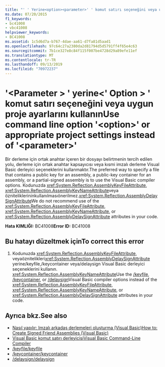 ```yaml
---
title: "' ' Yerine<option><parameter>' ' komut satırı seçeneğini veya uygun proje ayarlarını kullanın"
ms.date: 07/20/2015
f1_keywords:
- bc41008
- vbc41008
helpviewer_keywords:
- BC41008
ms.assetid: 1c5d6d7a-b767-4dae-aa61-d7fa81d5aad1
ms.openlocfilehash: 97c64c27a2380da2d81794d5d5791ff4f65e4c63
ms.sourcegitcommit: 7b1ce327e8c84f115f007be4728d29a89efe11ef
ms.translationtype: MT
ms.contentlocale: tr-TR
ms.lasthandoff: 09/13/2019
ms.locfileid: "70972237"
---
```

# <a name="use-command-line-option-option-or-appropriate-project-settings-instead-of-parameter"></a><span data-ttu-id="5db4a-102">'\<Parameter > ' yerine\<' Option > ' komut satırı seçeneğini veya uygun proje ayarlarını kullanın</span><span class="sxs-lookup"><span data-stu-id="5db4a-102">Use command line option '\<option>' or appropriate project settings instead of '\<parameter>'</span></span>
<span data-ttu-id="5db4a-103">Bir derleme için ortak anahtar içeren bir dosyayı belirtmenin tercih edilen yolu, derleme için ortak anahtar kapsayıcısı veya kısmi imzalı derleme Visual Basic derleyici seçeneklerini kullanmaktır.</span><span class="sxs-lookup"><span data-stu-id="5db4a-103">The preferred way to specify a file that contains a public key for an assembly, a public-key container for an assembly, or a partial-signed assembly is to use the Visual Basic compiler options.</span></span> <span data-ttu-id="5db4a-104">Kodunuzda <xref:System.Reflection.AssemblyKeyFileAttribute>, <xref:System.Reflection.AssemblyKeyNameAttribute>veya özniteliklerininkullanılmasıönerilmez.<xref:System.Reflection.AssemblyDelaySignAttribute></span><span class="sxs-lookup"><span data-stu-id="5db4a-104">We do not recommend use of the <xref:System.Reflection.AssemblyKeyFileAttribute>, <xref:System.Reflection.AssemblyKeyNameAttribute>, or <xref:System.Reflection.AssemblyDelaySignAttribute> attributes in your code.</span></span>  
  
 <span data-ttu-id="5db4a-105">**Hata KIMLIĞI:** BC41008</span><span class="sxs-lookup"><span data-stu-id="5db4a-105">**Error ID:** BC41008</span></span>  
  
## <a name="to-correct-this-error"></a><span data-ttu-id="5db4a-106">Bu hatayı düzeltmek için</span><span class="sxs-lookup"><span data-stu-id="5db4a-106">To correct this error</span></span>  
  
1. <span data-ttu-id="5db4a-107">Kodunuzda <xref:System.Reflection.AssemblyKeyFileAttribute>, [](../../visual-basic/reference/command-line-compiler/keyfile.md) [](../../visual-basic/reference/command-line-compiler/keycontainer.md) veyaöznitelikleri<xref:System.Reflection.AssemblyDelaySignAttribute> yerine/keyfile,/keycontainer veya/delaysign Visual Basic derleyici seçeneklerini kullanın. [](../../visual-basic/reference/command-line-compiler/delaysign.md) <xref:System.Reflection.AssemblyKeyNameAttribute></span><span class="sxs-lookup"><span data-stu-id="5db4a-107">Use the [/keyfile](../../visual-basic/reference/command-line-compiler/keyfile.md), [/keycontainer](../../visual-basic/reference/command-line-compiler/keycontainer.md), or [/delaysign](../../visual-basic/reference/command-line-compiler/delaysign.md)Visual Basic compiler options instead of the <xref:System.Reflection.AssemblyKeyFileAttribute>, <xref:System.Reflection.AssemblyKeyNameAttribute>, or <xref:System.Reflection.AssemblyDelaySignAttribute> attributes in your code.</span></span>  
  
## <a name="see-also"></a><span data-ttu-id="5db4a-108">Ayrıca bkz.</span><span class="sxs-lookup"><span data-stu-id="5db4a-108">See also</span></span>

- [<span data-ttu-id="5db4a-109">Nasıl yapılır: Imzalı arkadaş derlemeleri oluşturma (Visual Basic)</span><span class="sxs-lookup"><span data-stu-id="5db4a-109">How to: Create Signed Friend Assemblies (Visual Basic)</span></span>](../../standard/assembly/create-signed-friend.md)
- [<span data-ttu-id="5db4a-110">Visual Basic komut satırı derleyicisi</span><span class="sxs-lookup"><span data-stu-id="5db4a-110">Visual Basic Command-Line Compiler</span></span>](../../visual-basic/reference/command-line-compiler/index.md)
- [<span data-ttu-id="5db4a-111">/keyfile</span><span class="sxs-lookup"><span data-stu-id="5db4a-111">/keyfile</span></span>](../../visual-basic/reference/command-line-compiler/keyfile.md)
- [<span data-ttu-id="5db4a-112">/keycontainer</span><span class="sxs-lookup"><span data-stu-id="5db4a-112">/keycontainer</span></span>](../../visual-basic/reference/command-line-compiler/keycontainer.md)
- [<span data-ttu-id="5db4a-113">/delaysign</span><span class="sxs-lookup"><span data-stu-id="5db4a-113">/delaysign</span></span>](../../visual-basic/reference/command-line-compiler/delaysign.md)
